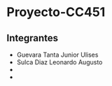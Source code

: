 # Proyecto-CC451

## Integrantes

- Guevara Tanta Junior Ulises
- Sulca Diaz Leonardo Augusto
- 
- 
